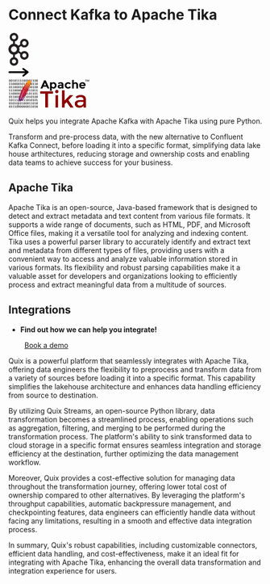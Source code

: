 # Connect Kafka to Apache Tika

<div class="connect-images cards blog-grid-card" markdown>
<div>
<img src="../images/kafka_logo.png" width="40px" />
</div>
<div>
<img src="../images/arrow.svg" width="40px" />
</div>
<div>
<img src="./images/apache-tika_1.jpg" />
</div>
</div>

Quix helps you integrate Apache Kafka with Apache Tika using pure Python.

Transform and pre-process data, with the new alternative to Confluent Kafka Connect, before loading it into a specific format, simplifying data lake house arthitectures, reducing storage and ownership costs and enabling data teams to achieve success for your business.

## Apache Tika

Apache Tika is an open-source, Java-based framework that is designed to detect and extract metadata and text content from various file formats. It supports a wide range of documents, such as HTML, PDF, and Microsoft Office files, making it a versatile tool for analyzing and indexing content. Tika uses a powerful parser library to accurately identify and extract text and metadata from different types of files, providing users with a convenient way to access and analyze valuable information stored in various formats. Its flexibility and robust parsing capabilities make it a valuable asset for developers and organizations looking to efficiently process and extract meaningful data from a multitude of sources.

## Integrations

<div class="grid cards" markdown>

- __Find out how we can help you integrate!__

    <a class="md-button md-button--primary" href="https://share.hsforms.com/1iW0TmZzKQMChk0lxd_tGiw4yjw2?__hstc=175542013.2303933fbd746c0ac86d9ccbe9bc9100.1728383268831.1729603416735.1729620918855.31&__hssc=175542013.1.1729620918855&__hsfp=2132701734" target="_blank" style="margin:.5rem;">Book a demo</a>

</div>


Quix is a powerful platform that seamlessly integrates with Apache Tika, offering data engineers the flexibility to preprocess and transform data from a variety of sources before loading it into a specific format. This capability simplifies the lakehouse architecture and enhances data handling efficiency from source to destination. 

By utilizing Quix Streams, an open-source Python library, data transformation becomes a streamlined process, enabling operations such as aggregation, filtering, and merging to be performed during the transformation process. The platform's ability to sink transformed data to cloud storage in a specific format ensures seamless integration and storage efficiency at the destination, further optimizing the data management workflow.

Moreover, Quix provides a cost-effective solution for managing data throughout the transformation journey, offering lower total cost of ownership compared to other alternatives. By leveraging the platform's throughput capabilities, automatic backpressure management, and checkpointing features, data engineers can efficiently handle data without facing any limitations, resulting in a smooth and effective data integration process.

In summary, Quix's robust capabilities, including customizable connectors, efficient data handling, and cost-effectiveness, make it an ideal fit for integrating with Apache Tika, enhancing the overall data transformation and integration experience for users.

